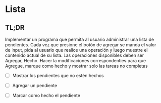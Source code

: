 # Lista
## TL;DR
Implementar un programa que permita al usuario administrar una lista de pendientes. Cada vez que presione el botón de agregar se manda el valor de input, pida al usuario que realice una operación y luego muestre el contenido actual de su lista. Las operaciones disponibles deben ser Agregar, Hecho.
Hacer la modificaciones correspondenties para que Agregue, marque como hecho y mostrar solo las tareas no completas

- [ ] Mostrar los pendientes que no estén hechos

- [ ] Agregar un pendiente

- [ ] Marcar como hecho el pendiente